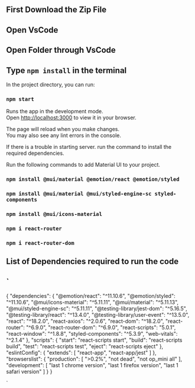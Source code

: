 ## First Download the Zip File

## Open VsCode

## Open Folder through VsCode

## Type `npm install` in the terminal

In the project directory, you can run:

### `npm start`


Runs the app in the development mode.\
Open [http://localhost:3000](http://localhost:3000) to view it in your browser.

The page will reload when you make changes.\
You may also see any lint errors in the console.

If there is a trouble in starting server. run the command to install the required dependencies. 

Run the following commands to add Material UI to your project.

### `npm install @mui/material @emotion/react @emotion/styled`
### `npm install @mui/material @mui/styled-engine-sc styled-components`
### `npm install @mui/icons-material`

### `npm i react-router`
### `npm i react-router-dom`


## List of Dependencies required to run the code

## `
{
  "dependencies": {
    "@emotion/react": "^11.10.6",
    "@emotion/styled": "^11.10.6",
    "@mui/icons-material": "^5.11.11",
    "@mui/material": "^5.11.13",
    "@mui/styled-engine-sc": "^5.11.11",
    "@testing-library/jest-dom": "^5.16.5",
    "@testing-library/react": "^13.4.0",
    "@testing-library/user-event": "^13.5.0",
    "react": "^18.2.0",
    "react-axios": "^2.0.6",
    "react-dom": "^18.2.0",
    "react-router": "^6.9.0",
    "react-router-dom": "^6.9.0",
    "react-scripts": "5.0.1",
    "react-window": "^1.8.8",
    "styled-components": "^5.3.9",
    "web-vitals": "^2.1.4"
  },
  "scripts": {
    "start": "react-scripts start",
    "build": "react-scripts build",
    "test": "react-scripts test",
    "eject": "react-scripts eject"
  },
  "eslintConfig": {
    "extends": [
      "react-app",
      "react-app/jest"
    ]
  },
  "browserslist": {
    "production": [
      ">0.2%",
      "not dead",
      "not op_mini all"
    ],
    "development": [
      "last 1 chrome version",
      "last 1 firefox version",
      "last 1 safari version"
    ]
  }
}


`


